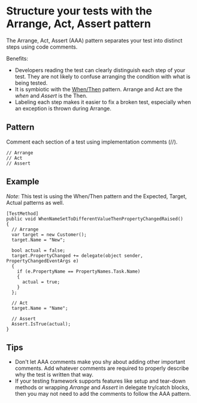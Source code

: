 <link href="//maxcdn.bootstrapcdn.com/font-awesome/4.7.0/css/font-awesome.min.css" rel="stylesheet">

### [<i class="fa fa-home"></i>](README.md)

# Structure your tests with the Arrange, Act, Assert pattern

The Arrange, Act, Assert (AAA) pattern separates your test into distinct steps using code comments.

Benefits:

- Developers reading the test can clearly distinguish each step of your test.  They are not likely to confuse arranging the condition with what is being tested.
- It is symbiotic with the [When/Then](WhenThen.md) pattern.  Arrange and Act are the *when* and *Assert* is the Then.
- Labeling each step makes it easier to fix a broken test, especially when an exception is thrown during Arrange.

## Pattern

Comment each section of a test using implementation comments (//).

    // Arrange
    // Act
    // Assert

## Example

*Note*: This test is using the When/Then pattern and the Expected, Target, Actual patterns as well.

    [TestMethod]
    public void WhenNameSetToDifferentValueThenPropertyChangedRaised()
    {
      // Arrange            
      var target = new Customer();
      target.Name = "New";
    
      bool actual = false;
      target.PropertyChanged += delegate(object sender, PropertyChangedEventArgs e)
      {
        if (e.PropertyName == PropertyNames.Task.Name)
        {
          actual = true;
        }
      };
    
      // Act
      target.Name = "Name";
    
      // Assert            
      Assert.IsTrue(actual);
    }

## Tips

- Don't let AAA comments make you shy about adding other important comments. Add whatever comments are required to properly describe why the test is written that way.
- If your testing framework supports features like setup and tear-down methods or wrapping *Arrange* and *Assert* in delegate try/catch blocks, then you may not need to add the comments to follow the AAA pattern.